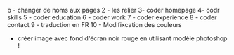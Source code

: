 b - changer de noms aux pages 
2 - les relier 
3- coder homepage 
                                                4- codr skills 
5 - coder education 
6 - coder work 
7 - coder experience 
8 - coder contact
9 - traduction en FR
10 - Modifixcation des couleurs 


- créer image avec fond d'écran noir rouge en utilisant modèle photoshop ! 